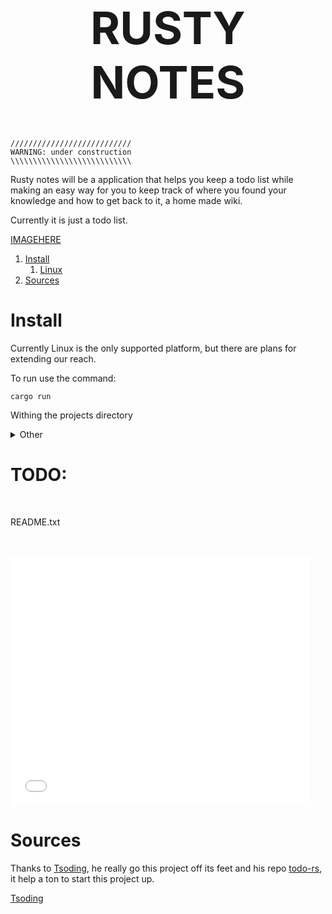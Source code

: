 <center><h1 style="font-size:72px">RUSTY NOTES</h1></center>

```
///////////////////////////
WARNING: under construction
\\\\\\\\\\\\\\\\\\\\\\\\\\\
```

Rusty notes will be a application that helps you keep a todo list while making
an easy way for you to keep track of where you found your knowledge and how to
get back to it, a home made wiki.

Currently it is just a todo list.


[IMAGEHERE]()

1. [Install](#install)
    1. [Linux](#linux)
1. [Sources](#sources)


# Install <a name="install"></a>

Currently Linux is the only supported platform, but there are plans for
extending our reach.

To run use the command:

    cargo run

Withing the projects directory

<details>
<summary> Other</summary>

For installation on other platforms a rust dev environment is needed and not
currently test.

</details>

# TODO:

<p>&nbsp;</p>
<p>README.txt</p>
<p>&nbsp;</p>
<div id="list">
  <p><iframe src="README.txt" frameborder="0" height="400"
      width="95%"></iframe></p>
</div>

# Sources <a name="sources"></a>

Thanks to [Tsoding](https://github.com/tsoding), he really go this project off
its feet and his repo [todo-rs](https://github.com/tsoding/todo-rs), it help a
ton to start this project up.

[Tsoding](https://tsoding.github.io/)
